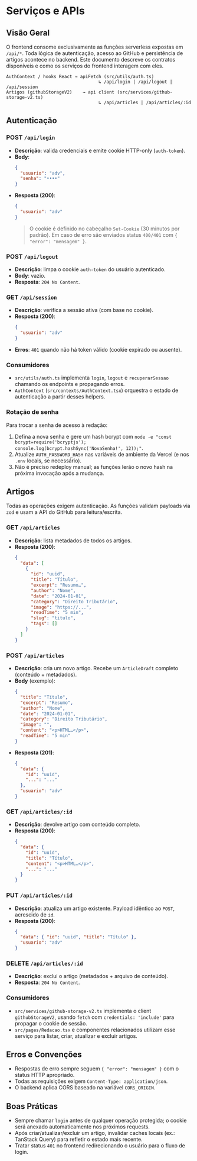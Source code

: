# Serviços e APIs

## Visão Geral

O frontend consome exclusivamente as funções serverless expostas em `/api/*`. Toda lógica de autenticação, acesso ao GitHub e persistência de artigos acontece no backend. Este documento descreve os contratos disponíveis e como os serviços do frontend interagem com eles.

```
AuthContext / hooks React → apiFetch (src/utils/auth.ts)
                                   ↳ /api/login | /api/logout | /api/session
Artigos (githubStorageV2)    → api client (src/services/github-storage-v2.ts)
                                   ↳ /api/articles | /api/articles/:id
```

## Autenticação

### POST `/api/login`

- **Descrição**: valida credenciais e emite cookie HTTP-only (`auth-token`).
- **Body**:
  ```json
  {
    "usuario": "adv",
    "senha": "••••"
  }
  ```
- **Resposta (200)**:
  ```json
  {
    "usuario": "adv"
  }
  ```
  > O cookie é definido no cabeçalho `Set-Cookie` (30 minutos por padrão). Em caso de erro são enviados status `400/401` com `{ "error": "mensagem" }`.

### POST `/api/logout`

- **Descrição**: limpa o cookie `auth-token` do usuário autenticado.
- **Body**: vazio.
- **Resposta**: `204 No Content`.

### GET `/api/session`

- **Descrição**: verifica a sessão ativa (com base no cookie).
- **Resposta (200)**:
  ```json
  {
    "usuario": "adv"
  }
  ```
- **Erros**: `401` quando não há token válido (cookie expirado ou ausente).

### Consumidores

- `src/utils/auth.ts` implementa `login`, `logout` e `recuperarSessao` chamando os endpoints e propagando erros.
- `AuthContext` (`src/contexts/AuthContext.tsx`) orquestra o estado de autenticação a partir desses helpers.

### Rotação de senha

Para trocar a senha de acesso à redação:

1. Defina a nova senha e gere um hash bcrypt com `node -e "const bcrypt=require('bcryptjs'); console.log(bcrypt.hashSync('NovaSenha!', 12));"`.
2. Atualize `AUTH_PASSWORD_HASH` nas variáveis de ambiente da Vercel (e nos `.env` locais, se necessário).
3. Não é preciso redeploy manual; as funções lerão o novo hash na próxima invocação após a mudança.

## Artigos

Todas as operações exigem autenticação. As funções validam payloads via `zod` e usam a API do GitHub para leitura/escrita.

### GET `/api/articles`

- **Descrição**: lista metadados de todos os artigos.
- **Resposta (200)**:
  ```json
  {
    "data": [
      {
        "id": "uuid",
        "title": "Título",
        "excerpt": "Resumo…",
        "author": "Nome",
        "date": "2024-01-01",
        "category": "Direito Tributário",
        "image": "https://...",
        "readTime": "5 min",
        "slug": "titulo",
        "tags": []
      }
    ]
  }
  ```

### POST `/api/articles`

- **Descrição**: cria um novo artigo. Recebe um `ArticleDraft` completo (conteúdo + metadados).
- **Body** (exemplo):
  ```json
  {
    "title": "Título",
    "excerpt": "Resumo",
    "author": "Nome",
    "date": "2024-01-01",
    "category": "Direito Tributário",
    "image": "",
    "content": "<p>HTML…</p>",
    "readTime": "5 min"
  }
  ```
- **Resposta (201)**:
  ```json
  {
    "data": {
      "id": "uuid",
      "...": "..."
    },
    "usuario": "adv"
  }
  ```

### GET `/api/articles/:id`

- **Descrição**: devolve artigo com conteúdo completo.
- **Resposta (200)**:
  ```json
  {
    "data": {
      "id": "uuid",
      "title": "Título",
      "content": "<p>HTML…</p>",
      "...": "..."
    }
  }
  ```

### PUT `/api/articles/:id`

- **Descrição**: atualiza um artigo existente. Payload idêntico ao `POST`, acrescido de `id`.
- **Resposta (200)**:
  ```json
  {
    "data": { "id": "uuid", "title": "Título" },
    "usuario": "adv"
  }
  ```

### DELETE `/api/articles/:id`

- **Descrição**: exclui o artigo (metadados + arquivo de conteúdo).
- **Resposta**: `204 No Content`.

### Consumidores

- `src/services/github-storage-v2.ts` implementa o client `githubStorageV2`, usando `fetch` com `credentials: 'include'` para propagar o cookie de sessão.
- `src/pages/Redacao.tsx` e componentes relacionados utilizam esse serviço para listar, criar, atualizar e excluir artigos.

## Erros e Convenções

- Respostas de erro sempre seguem `{ "error": "mensagem" }` com o status HTTP apropriado.
- Todas as requisições exigem `Content-Type: application/json`.
- O backend aplica CORS baseado na variável `CORS_ORIGIN`.

## Boas Práticas

- Sempre chamar `login` antes de qualquer operação protegida; o cookie será anexado automaticamente nos próximos requests.
- Após criar/atualizar/excluir um artigo, invalidar caches locais (ex.: TanStack Query) para refletir o estado mais recente.
- Tratar status `401` no frontend redirecionando o usuário para o fluxo de login.
